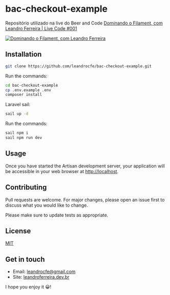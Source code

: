 # bac-checkout-example

Repositório utilizado na live do Beer and Code [ Dominando o Filament, com Leandro Ferreira | Live Code #001](https://www.youtube.com/watch?v=B2HL572A3f0)

[![Dominando o Filament, com Leandro Ferreira](https://raw.githubusercontent.com/leandrocfe/bac-checkout-example/master/screenshots/live.png)](https://www.youtube.com/watch?v=B2HL572A3f0)

## Installation

```bash
git clone https://github.com/leandrocfe/bac-checkout-example.git
```

Run the commands:

```bash
cd bac-checkout-example
cp .env.example .env
composer install
```

Laravel sail:

```bash
sail up -d
```

Run the commands:

```bash
sail npm i
sail npm run dev
```

## Usage

Once you have started the Artisan development server, your application will be accessible in your web browser at [http://localhost](http://localhost).

## Contributing

Pull requests are welcome. For major changes, please open an issue first to discuss what you would like to change.

Please make sure to update tests as appropriate.

## License

[MIT](https://choosealicense.com/licenses/mit/)

## Get in touch

-   Email: [leandrocfe@gmail.com](mailto:leandrocfe@gmail.com)
-   Site: [leandroferreira.dev.br](https://leandroferreira.dev.br)

I hope you enjoy it 😀!
